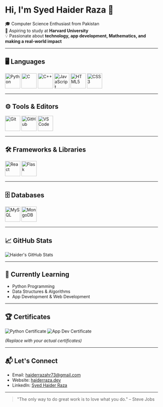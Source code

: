 # Hi, I'm Syed Haider Raza 👋

🎓 Computer Science Enthusiast from Pakistan  
🚀 Aspiring to study at **Harvard University**  
💡 Passionate about **technology, app development, Mathematics, and making a real-world impact**

---

## 🖥️ Languages

<p align="left">
  <img src="https://cdn.jsdelivr.net/gh/devicons/devicon/icons/python/python-original.svg" alt="Python" width="50" height="50"/>
  <img src="https://cdn.jsdelivr.net/gh/devicons/devicon/icons/c/c-original.svg" alt="C" width="50" height="50"/>
  <img src="https://cdn.jsdelivr.net/gh/devicons/devicon/icons/cplusplus/cplusplus-original.svg" alt="C++" width="50" height="50"/>
  <img src="https://cdn.jsdelivr.net/gh/devicons/devicon/icons/javascript/javascript-original.svg" alt="JavaScript" width="50" height="50"/>
  <img src="https://cdn.jsdelivr.net/gh/devicons/devicon/icons/html5/html5-original.svg" alt="HTML5" width="50" height="50"/>
  <img src="https://cdn.jsdelivr.net/gh/devicons/devicon/icons/css3/css3-original.svg" alt="CSS3" width="50" height="50"/>
</p>

---

## ⚙️ Tools & Editors

<p align="left">
  <img src="https://cdn.jsdelivr.net/gh/devicons/devicon/icons/git/git-original.svg" alt="Git" width="50" height="50"/>
  <img src="https://cdn.jsdelivr.net/gh/devicons/devicon/icons/github/github-original.svg" alt="GitHub" width="50" height="50"/>
  <img src="https://cdn.jsdelivr.net/gh/devicons/devicon/icons/vscode/vscode-original.svg" alt="VS Code" width="50" height="50"/>
</p>

---

## 🛠️ Frameworks & Libraries

<p align="left">
  <img src="https://cdn.jsdelivr.net/gh/devicons/devicon/icons/react/react-original.svg" alt="React" width="50" height="50"/>
  <img src="https://cdn.jsdelivr.net/gh/devicons/devicon/icons/flask/flask-original.svg" alt="Flask" width="50" height="50"/>
</p>

---

## 🗄️ Databases

<p align="left">
  <img src="https://cdn.jsdelivr.net/gh/devicons/devicon/icons/mysql/mysql-original.svg" alt="MySQL" width="50" height="50"/>
  <img src="https://cdn.jsdelivr.net/gh/devicons/devicon/icons/mongodb/mongodb-original.svg" alt="MongoDB" width="50" height="50"/>
</p>

---

## 📈 GitHub Stats

![Haider's GitHub Stats](https://github-readme-stats.vercel.app/api?username=haiderraza&show_icons=true&hide_title=true&count_private=true&hide=prs&theme=radical)

---

## 🌱 Currently Learning

- Python Programming  
- Data Structures & Algorithms  
- App Development & Web Development  

---

## 🏆 Certificates

<p>
  <img src="https://img.shields.io/badge/Python-Certificate-3670A0?style=for-the-badge&logo=python&logoColor=white" alt="Python Certificate"/>
  <img src="https://img.shields.io/badge/App-Development-Certificate-F7DF1E?style=for-the-badge&logo=appveyor&logoColor=white" alt="App Dev Certificate"/>
</p>

*(Replace with your actual certificates)*

---

## 📬 Let's Connect

- Email: haiderrazahr73@gmail.com
- Website: [haiderraza.dev](https://haiderraza.dev)  
- LinkedIn: [Syed Haider Raza]([www.linkedin.com/in/haider-raza-30a505387](https://www.linkedin.com/public-profile/settings?lipi=urn%3Ali%3Apage%3Ad_flagship3_profile_self_edit_contact-info%3BDnGPm6KgQ9GrmXgPVvtWEQ%3D%3D))

---

> "The only way to do great work is to love what you do." – Steve Jobs
